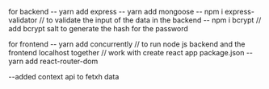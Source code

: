 for backend 
 -- yarn add express
 -- yarn add mongoose
 -- npm i express-validator // to validate the input of the data in the backend
 -- npm i bcrypt // add bcrypt salt to generate the hash for the password


 for frontend
 -- yarn add concurrently // to run node js backend and the frontend localhost together // work with create react app package.json 
 -- yarn add react-router-dom

 --added context api to fetxh data
